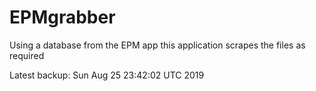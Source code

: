 # EPMgrabber
Using a database from the EPM app this application scrapes the files as required


Latest backup: Sun Aug 25 23:42:02 UTC 2019
